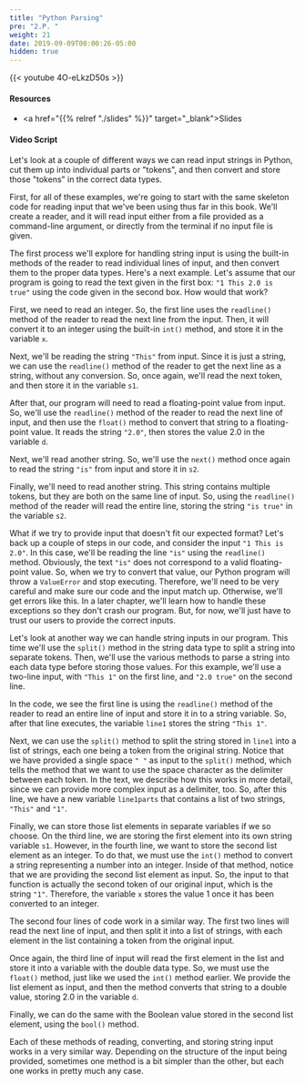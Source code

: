 ```yaml
---
title: "Python Parsing"
pre: "2.P. "
weight: 21
date: 2019-09-09T00:00:26-05:00
hidden: true
---
```


{{< youtube 4O-eLkzD50s >}}

#### Resources

* <a href="{{% relref "./slides" %}}" target="_blank">Slides</a>

#### Video Script

Let's look at a couple of different ways we can read input strings in Python, cut them up into individual parts or "tokens", and then convert and store those "tokens" in the correct data types.

First, for all of these examples, we're going to start with the same skeleton code for reading input that we've been using thus far in this book. We'll create a reader, and it will read input either from a file provided as a command-line argument, or directly from the terminal if no input file is given.

The first process we'll explore for handling string input is using the built-in methods of the reader to read individual lines of input, and then convert them to the proper data types. Here's a next example. Let's assume that our program is going to read the text given in the first box: `"1 This 2.0 is true"` using the code given in the second box. How would that work?

First, we need to read an integer. So, the first line uses the `readline()` method of the reader to read the next line from the input. Then, it will convert it to an integer using the built-in `int()` method, and store it in the variable `x`.

Next, we'll be reading the string `"This"` from input. Since it is just a string, we can use the `readline()` method of the reader to get the next line as a string, without any conversion. So, once again, we'll read the next token, and then store it in the variable `s1`.

After that, our program will need to read a floating-point value from input. So, we'll use the `readline()` method of the reader to read the next line of input, and then use the `float()` method to convert that string to a floating-point value. It reads the string `"2.0"`, then stores the value 2.0 in the variable `d`.

Next, we'll read another string. So, we'll use the `next()` method once again to read the string `"is"` from input and store it in `s2`.

Finally, we'll need to read another string. This string contains multiple tokens, but they are both on the same line of input. So, using the `readline()` method of the reader will read the entire line, storing the string `"is true"` in the variable `s2`.

What if we try to provide input that doesn't fit our expected format? Let's back up a couple of steps in our code, and consider the input `"1 This is 2.0"`. In this case, we'll be reading the line `"is"` using the `readline()` method. Obviously, the text `"is"` does not correspond to a valid floating-point value. So, when we try to convert that value, our Python program will throw a `ValueError` and stop executing. Therefore, we'll need to be very careful and make sure our code and the input match up. Otherwise, we'll get errors like this. In a later chapter, we'll learn how to handle these exceptions so they don't crash our program. But, for now, we'll just have to trust our users to provide the correct inputs.

Let's look at another way we can handle string inputs in our program. This time we'll use the `split()` method in the string data type to split a string into separate tokens. Then, we'll use the various methods to parse a string into each data type before storing those values. For this example, we'll use a two-line input, with `"This 1"` on the first line, and `"2.0 true"` on the second line.

In the code, we see the first line is using the `readline()` method of the reader to read an entire line of input and store it in to a string variable. So, after that line executes, the variable `line1` stores the string `"This 1"`.

Next, we can use the `split()` method to split the string stored in `line1` into a list of strings, each one being a token from the original string. Notice that we have provided a single space `" "` as input to the `split()` method, which tells the method that we want to use the space character as the delimiter between each token. In the text, we describe how this works in more detail, since we can provide more complex input as a delimiter, too. So, after this line, we have a new variable `line1parts` that contains a list of two strings, `"This"` and `"1"`.

Finally, we can store those list elements in separate variables if we so choose. On the third line, we are storing the first element into its own string variable `s1`. However, in the fourth line, we want to store the second list element as an integer. To do that, we must use the `int()` method to convert a string representing a number into an integer. Inside of that method, notice that we are providing the second list element as input. So, the input to that function is actually the second token of our original input, which is the string `"1"`. Therefore, the variable `x` stores the value 1 once it has been converted to an integer.

The second four lines of code work in a similar way. The first two lines will read the next line of input, and then split it into a list of strings, with each element in the list containing a token from the original input.

Once again, the third line of input will read the first element in the list and store it into a variable with the double data type. So, we must use the `float()` method, just like we used the `int()` method earlier. We provide the list element as input, and then the method converts that string to a double value, storing 2.0 in the variable `d`.

Finally, we can do the same with the Boolean value stored in the second list element, using the `bool()` method.

Each of these methods of reading, converting, and storing string input works in a very similar way. Depending on the structure of the input being provided, sometimes one method is a bit simpler than the other, but each one works in pretty much any case.

